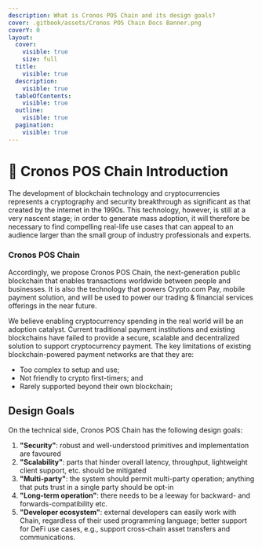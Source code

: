 ```yaml
---
description: What is Cronos POS Chain and its design goals?
cover: .gitbook/assets/Cronos POS Chain Docs Banner.png
coverY: 0
layout:
  cover:
    visible: true
    size: full
  title:
    visible: true
  description:
    visible: true
  tableOfContents:
    visible: true
  outline:
    visible: true
  pagination:
    visible: true
---
```


# 📑 Cronos POS Chain Introduction

The development of blockchain technology and cryptocurrencies represents a cryptography and security breakthrough as significant as that created by the internet in the 1990s. This technology, however, is still at a very nascent stage; in order to generate mass adoption, it will therefore be necessary to find compelling real-life use cases that can appeal to an audience larger than the small group of industry professionals and experts.

### Cronos POS Chain

Accordingly, we propose Cronos POS Chain, the next-generation public blockchain that enables transactions worldwide between people and businesses. It is also the technology that powers Crypto.com Pay, mobile payment solution, and will be used to power our trading & financial services offerings in the near future.

We believe enabling cryptocurrency spending in the real world will be an adoption catalyst. Current traditional payment institutions and existing blockchains have failed to provide a secure, scalable and decentralized solution to support cryptocurrency payment. The key limitations of existing blockchain-powered payment networks are that they are:

* Too complex to setup and use;
* Not friendly to crypto first-timers; and
* Rarely supported beyond their own blockchain;

## Design Goals

On the technical side, Cronos POS Chain has the following design goals:

1. **"Security"**: robust and well-understood primitives and implementation are favoured
2. **"Scalability"**: parts that hinder overall latency, throughput, lightweight client support, etc. should be mitigated
3. **"Multi-party"**: the system should permit multi-party operation; anything that puts trust in a single party should be opt-in
4. **"Long-term operation"**: there needs to be a leeway for backward- and forwards-compatibility etc.
5. **"Developer ecosystem"**: external developers can easily work with Chain, regardless of their used programming language; better support for DeFi use cases, e.g., support cross-chain asset transfers and communications.
